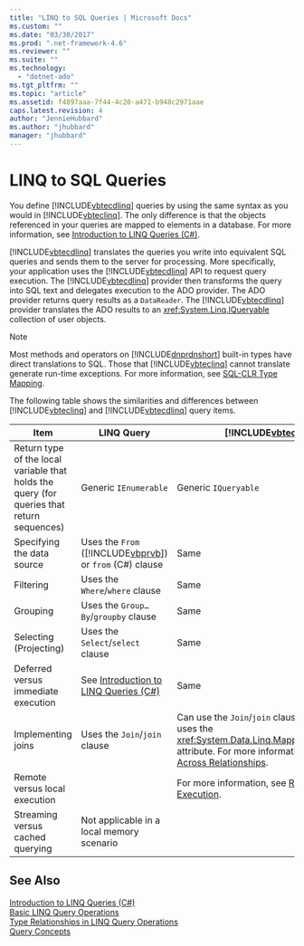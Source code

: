 ```yaml
---
title: "LINQ to SQL Queries | Microsoft Docs"
ms.custom: ""
ms.date: "03/30/2017"
ms.prod: ".net-framework-4.6"
ms.reviewer: ""
ms.suite: ""
ms.technology: 
  - "dotnet-ado"
ms.tgt_pltfrm: ""
ms.topic: "article"
ms.assetid: f4897aaa-7f44-4c20-a471-b948c2971aae
caps.latest.revision: 4
author: "JennieHubbard"
ms.author: "jhubbard"
manager: "jhubbard"
---
```

# LINQ to SQL Queries
You define [!INCLUDE[vbtecdlinq](../../../../../../includes/vbtecdlinq-md.md)] queries by using the same syntax as you would in [!INCLUDE[vbteclinq](../../../../../../includes/vbteclinq-md.md)]. The only difference is that the objects referenced in your queries are mapped to elements in a database. For more information, see [Introduction to LINQ Queries (C#)](../Topic/Introduction%20to%20LINQ%20Queries%20\(C%23\).md).  
  
 [!INCLUDE[vbtecdlinq](../../../../../../includes/vbtecdlinq-md.md)] translates the queries you write into equivalent SQL queries and sends them to the server for processing. More specifically, your application uses the [!INCLUDE[vbtecdlinq](../../../../../../includes/vbtecdlinq-md.md)] API to request query execution. The [!INCLUDE[vbtecdlinq](../../../../../../includes/vbtecdlinq-md.md)] provider then transforms the query into SQL text and delegates execution to the ADO provider. The ADO provider returns query results as a `DataReader`. The [!INCLUDE[vbtecdlinq](../../../../../../includes/vbtecdlinq-md.md)] provider translates the ADO results to an <xref:System.Linq.IQueryable> collection of user objects.  
  
> [!NOTE]
>  Most methods and operators on [!INCLUDE[dnprdnshort](../../../../../../includes/dnprdnshort-md.md)] built-in types have direct translations to SQL. Those that [!INCLUDE[vbteclinq](../../../../../../includes/vbteclinq-md.md)] cannot translate generate run-time exceptions. For more information, see [SQL-CLR Type Mapping](../../../../../../docs/framework/data/adonet/sql/linq/sql-clr-type-mapping.md).  
  
 The following table shows the similarities and differences between [!INCLUDE[vbteclinq](../../../../../../includes/vbteclinq-md.md)] and [!INCLUDE[vbtecdlinq](../../../../../../includes/vbtecdlinq-md.md)] query items.  
  
|Item|LINQ Query|[!INCLUDE[vbtecdlinq](../../../../../../includes/vbtecdlinq-md.md)] Query|  
|----------|----------------|----------------------------------------------------------------------|  
|Return type of the local variable that holds the query (for queries that return sequences)|Generic `IEnumerable`|Generic `IQueryable`|  
|Specifying the data source|Uses the `From` ([!INCLUDE[vbprvb](../../../../../../includes/vbprvb-md.md)]) or `from` (C#) clause|Same|  
|Filtering|Uses the `Where`/`where` clause|Same|  
|Grouping|Uses the `Group…By`/`groupby` clause|Same|  
|Selecting (Projecting)|Uses the `Select`/`select` clause|Same|  
|Deferred versus immediate execution|See [Introduction to LINQ Queries (C#)](../Topic/Introduction%20to%20LINQ%20Queries%20\(C%23\).md)|Same|  
|Implementing joins|Uses the `Join`/`join` clause|Can use the `Join`/`join` clause, but more effectively uses the <xref:System.Data.Linq.Mapping.AssociationAttribute> attribute. For more information, see [Querying Across Relationships](../../../../../../docs/framework/data/adonet/sql/linq/querying-across-relationships.md).|  
|Remote versus local execution||For more information, see [Remote vs. Local Execution](../../../../../../docs/framework/data/adonet/sql/linq/remote-vs-local-execution.md).|  
|Streaming versus cached querying|Not applicable in a local memory scenario||  
  
## See Also  
 [Introduction to LINQ Queries (C#)](../Topic/Introduction%20to%20LINQ%20Queries%20\(C%23\).md)   
 [Basic LINQ Query Operations](../Topic/Basic%20LINQ%20Query%20Operations%20\(C%23\).md)   
 [Type Relationships in LINQ Query Operations](../Topic/Type%20Relationships%20in%20LINQ%20Query%20Operations%20\(C%23\).md)   
 [Query Concepts](../../../../../../docs/framework/data/adonet/sql/linq/query-concepts.md)